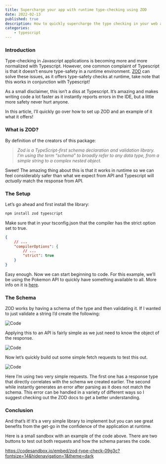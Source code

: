 ```yaml
---
title: Supercharge your app with runtime type-checking using ZOD
date: 2022-02-13
published: true
description: How to quickly supercharge the type checking in your web application by using ZOD and Typescript. However, it has the added benefit of working in runtime!
categories:
    - typescript
---
```


### Introduction

Type-checking in Javascript applications is becoming more and more normalized with Typescript. However, one common complaint of Typescript is that it doesn’t ensure type-safety in a runtime environment. [ZOD](https://github.com/colinhacks/zod) can solve these issues, as it offers type-safety checks at runtime, take note that this works in conjunction with Typescript!

As a small disclaimer, this isn’t a diss at Typescript. It’s amazing and makes writing code a lot faster as it instantly reports errors in the IDE, but a little more safety never hurt anyone.

In this article, I’ll quickly go over how to set up ZOD and an example of it what it offers!

### What is ZOD?

By definition of the creators of this package:

> _Zod is a TypeScript-first schema declaration and validation library. I’m using the term “schema” to broadly refer to any data type, from a simple_ _string to a complex nested object._

Sweet! The amazing thing about this is that it works in runtime so we can feel considerably safer than what we expect from API and Typescript will _actually_ match the response from API.

### The Setup

Let’s go ahead and first install the library:

```bash
npm install zod typescript
```

Make sure that in your tsconfig.json that the compiler has the strict option set to true.

```json
{
	// ...
	"compilerOptions": {
		// ...
		"strict": true
	}
}
```

Easy enough. Now we can start beginning to code. For this example, we’ll be using the Pokemon API to quickly have something available to all. More info on it is [here](https://pokeapi.co/).

### The Schema

ZOD works by having a schema of the type and then validating it. If I wanted to just validate a string I’d create the following:

![Code](https://cdn.hashnode.com/res/hashnode/image/upload/v1644766887907/ukO3lK-Jc.png)

Applying this to an API is fairly simple as we just need to know the object of the response.

![Code](https://cdn.hashnode.com/res/hashnode/image/upload/v1644766889763/8PnrC46MY.png)

Now let’s quickly build out some simple fetch requests to test this out.

![Code](https://cdn.hashnode.com/res/hashnode/image/upload/v1644766891403/wEa-PSEUo.png)

Here I’m using two very simple requests. The first one has a response type that directly correlates with the schema we created earlier. The second while instantly generates an error after parsing as it does not match the schema. This error can be handled in a variety of different ways so I suggest checking out the ZOD docs to get a better understanding.

### Conclusion

And that’s it! It’s a very simple library to implement but you can see great benefits from the get-go in the confidence of the application at runtime.

Here is a small sandbox with an example of the code above. There are two buttons to test out both requests and how the schema parses the code.

https://codesandbox.io/embed/zod-type-check-09g3c?fontsize=14&hidenavigation=1&theme=dark
